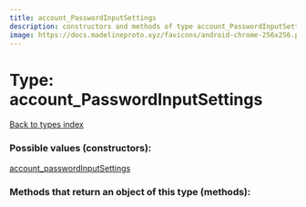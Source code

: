 ```yaml
---
title: account_PasswordInputSettings
description: constructors and methods of type account_PasswordInputSettings
image: https://docs.madelineproto.xyz/favicons/android-chrome-256x256.png
---
```

# Type: account\_PasswordInputSettings  
[Back to types index](index.md)



### Possible values (constructors):

[account\_passwordInputSettings](../constructors/account_passwordInputSettings.md)  



### Methods that return an object of this type (methods):



